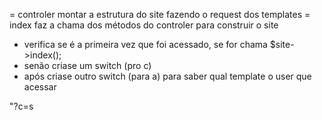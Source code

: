 = controler 
  montar a estrutura do site fazendo o request dos templates
= index
  faz a chama dos métodos do controler para construir o site
  - verifica se é a primeira vez que foi acessado, se for chama $site->index();
  - senão criase um switch (pro c)
  - após criase outro switch (para a) para saber qual template o user que acessar

  "?c=s
